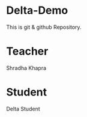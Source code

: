 # Delta-Demo
This is git &amp; github Repository.

# Teacher
Shradha Khapra

# Student
Delta Student